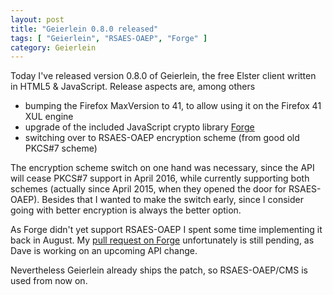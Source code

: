 ```yaml
---
layout: post
title: "Geierlein 0.8.0 released"
tags: [ "Geierlein", "RSAES-OAEP", "Forge" ]
category: Geierlein
---
```

Today I've released version 0.8.0 of Geierlein, the free Elster client
written in HTML5 & JavaScript.  Release aspects are, among others

* bumping the Firefox MaxVersion to 41, to allow using it on the Firefox 41
  XUL engine
* upgrade of the included JavaScript crypto library
  [Forge](https://github.com/digitalbazaar/forge)
* switching over to RSAES-OAEP encryption scheme (from good old PKCS#7 scheme)

The encryption scheme switch on one hand was necessary, since the API will
cease PKCS#7 support in April 2016, while currently supporting both schemes
(actually since April 2015, when they opened the door for RSAES-OAEP).
Besides that I wanted to make the switch early, since I consider going with
better encryption is always the better option.

As Forge didn't yet support RSAES-OAEP I spent some time implementing it
back in August.  My [pull request on
Forge](https://github.com/digitalbazaar/forge/pull/289) unfortunately is
still pending, as Dave is working on an upcoming API change.

Nevertheless Geierlein already ships the patch, so RSAES-OAEP/CMS is used
from now on.
